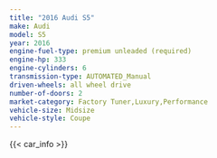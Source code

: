 ```yaml
---
title: "2016 Audi S5"
make: Audi
model: S5
year: 2016
engine-fuel-type: premium unleaded (required)
engine-hp: 333
engine-cylinders: 6
transmission-type: AUTOMATED_Manual
driven-wheels: all wheel drive
number-of-doors: 2
market-category: Factory Tuner,Luxury,Performance
vehicle-size: Midsize
vehicle-style: Coupe
---
```


{{< car_info >}}
